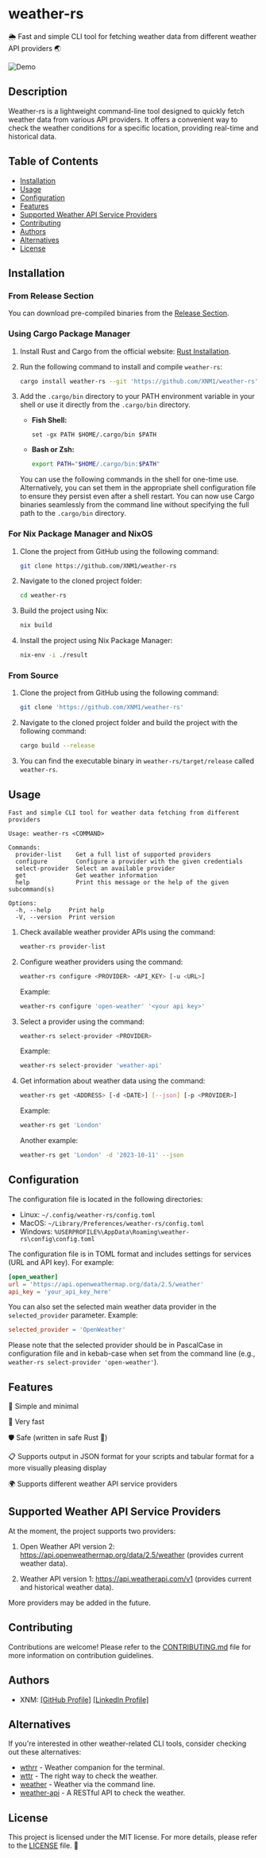 # weather-rs

🌦️ Fast and simple CLI tool for fetching weather data from different weather API providers 🌏

![Demo](showcase.gif)

## Description

Weather-rs is a lightweight command-line tool designed to quickly fetch weather data from various API providers. It offers a convenient way to check the weather conditions for a specific location, providing real-time and historical data.

## Table of Contents

- [Installation](#installation)
- [Usage](#usage)
- [Configuration](#configuration)
- [Features](#features)
- [Supported Weather API Service Providers](#supported-weather-api-service-providers)
- [Contributing](#contributing)
- [Authors](#authors)
- [Alternatives](#alternatives)
- [License](#license)

## Installation

### From Release Section

You can download pre-compiled binaries from the [Release Section](https://github.com/XNM1/weather-rs/releases).

### Using Cargo Package Manager

1. Install Rust and Cargo from the official website: [Rust Installation](https://doc.rust-lang.org/cargo/getting-started/installation.html).
2. Run the following command to install and compile `weather-rs`:

   ```bash
   cargo install weather-rs --git 'https://github.com/XNM1/weather-rs'
   ```

3. Add the `.cargo/bin` directory to your PATH environment variable in your shell or use it directly from the `.cargo/bin` directory.

   - **Fish Shell:**
     ```fish
     set -gx PATH $HOME/.cargo/bin $PATH
     ```

   - **Bash or Zsh:**
     ```bash
     export PATH="$HOME/.cargo/bin:$PATH"
     ```
     
   You can use the following commands in the shell for one-time use. Alternatively, you can set them in the appropriate shell configuration file to ensure they persist even after a shell restart. You can now use Cargo binaries seamlessly from the command line without specifying the full path to the `.cargo/bin` directory.

### For Nix Package Manager and NixOS

1. Clone the project from GitHub using the following command:

   ```bash
   git clone https://github.com/XNM1/weather-rs
   ```

2. Navigate to the cloned project folder:

   ```bash
   cd weather-rs
   ```

3. Build the project using Nix:

   ```bash
   nix build
   ```

4. Install the project using Nix Package Manager:

   ```bash
   nix-env -i ./result
   ```

### From Source

1. Clone the project from GitHub using the following command:

   ```bash
   git clone 'https://github.com/XNM1/weather-rs'
   ```

2. Navigate to the cloned project folder and build the project with the following command:

   ```bash
   cargo build --release
   ```

3. You can find the executable binary in `weather-rs/target/release` called `weather-rs`.

## Usage

```plaintext
Fast and simple CLI tool for weather data fetching from different providers

Usage: weather-rs <COMMAND>

Commands:
  provider-list    Get a full list of supported providers
  configure        Configure a provider with the given credentials
  select-provider  Select an available provider
  get              Get weather information
  help             Print this message or the help of the given subcommand(s)

Options:
  -h, --help     Print help
  -V, --version  Print version
```

1. Check available weather provider APIs using the command:

   ```bash
   weather-rs provider-list
   ```

2. Configure weather providers using the command:

   ```bash
   weather-rs configure <PROVIDER> <API_KEY> [-u <URL>]
   ```

   Example: 

   ```bash
   weather-rs configure 'open-weather' '<your api key>'
   ```

3. Select a provider using the command:

   ```bash
   weather-rs select-provider <PROVIDER>
   ```

   Example: 

   ```bash
   weather-rs select-provider 'weather-api'
   ```

4. Get information about weather data using the command:

   ```bash
   weather-rs get <ADDRESS> [-d <DATE>] [--json] [-p <PROVIDER>]
   ```

   Example: 

   ```bash
   weather-rs get 'London'
   ```

   Another example: 

   ```bash
   weather-rs get 'London' -d '2023-10-11' --json
   ```

## Configuration

The configuration file is located in the following directories:

- Linux: `~/.config/weather-rs/config.toml`
- MacOS: `~/Library/Preferences/weather-rs/config.toml`
- Windows: `%USERPROFILE%\AppData\Roaming\weather-rs\config\config.toml`

The configuration file is in TOML format and includes settings for services (URL and API key). For example:

```toml
[open_weather]
url = 'https://api.openweathermap.org/data/2.5/weather'
api_key = 'your_api_key_here'
```

You can also set the selected main weather data provider in the `selected_provider` parameter. Example:

```toml
selected_provider = 'OpenWeather'
```

Please note that the selected provider should be in PascalCase in configuration file and in kebab-case when set from the command line (e.g., `weather-rs select-provider 'open-weather'`).

## Features

🌟 Simple and minimal

🚀 Very fast

🛡️ Safe (written in safe Rust 🦀)

📋 Supports output in JSON format for your scripts and tabular format for a more visually pleasing display

🌍 Supports different weather API service providers

## Supported Weather API Service Providers

At the moment, the project supports two providers:

1. Open Weather API version 2: https://api.openweathermap.org/data/2.5/weather (provides current weather data).

2. Weather API version 1: https://api.weatherapi.com/v1 (provides current and historical weather data).

More providers may be added in the future.

## Contributing

Contributions are welcome! Please refer to the [CONTRIBUTING.md](CONTRIBUTING.md) file for more information on contribution guidelines.

## Authors

- XNM: [\[GitHub Profile\]](https://github.com/XNM1) [\[LinkedIn Profile\]](https://www.linkedin.com/in/art-shv/)

## Alternatives

If you're interested in other weather-related CLI tools, consider checking out these alternatives:

- [wthrr](https://github.com/ttytm/wthrr-the-weathercrab) - Weather companion for the terminal.
- [wttr](https://github.com/chubin/wttr.in) - The right way to check the weather.
- [weather](https://github.com/genuinetools/weather) - Weather via the command line.
- [weather-api](https://github.com/robertoduessmann/weather-api) - A RESTful API to check the weather.

## License

This project is licensed under the MIT license. For more details, please refer to the [LICENSE](LICENSE) file. 📜
